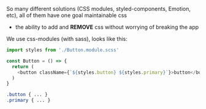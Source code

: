 So many different solutions (CSS modules, styled-components, Emotion, etc), all of them have one goal maintainable css
- the ability to add and **REMOVE** css without worrying of breaking the app


We use css-modules (with sass), looks like this:

```javascript
import styles from './Button.module.scss'

const Button = () => {
  return (
    <button className={`${styles.button} ${styles.primary}`}>button</button>
  )
}
```


```css
.button { ... }
.primary { ... }
```
